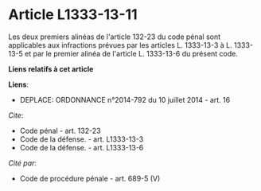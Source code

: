 # Article L1333-13-11

Les deux premiers alinéas de l'article 132-23 du code pénal sont applicables aux infractions prévues par les articles L.
1333-13-3 à L. 1333-13-5 et par le premier alinéa de l'article L. 1333-13-6 du présent code.

**Liens relatifs à cet article**

**Liens**:

  - DEPLACE: ORDONNANCE n°2014-792 du 10 juillet 2014 - art. 16

_Cite_:

  - Code pénal - art. 132-23
  - Code de la défense. - art. L1333-13-3
  - Code de la défense. - art. L1333-13-6

_Cité par_:

  - Code de procédure pénale - art. 689-5 (V)

